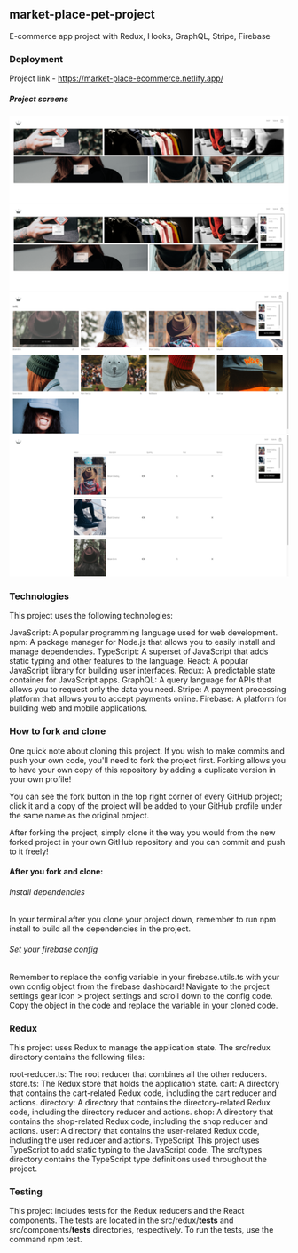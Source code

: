 ## market-place-pet-project
E-commerce app project with Redux, Hooks, GraphQL, Stripe, Firebase

### Deployment
Project link - https://market-place-ecommerce.netlify.app/

##### Project screens
![Screen1](/src//assets/views/Screen1.png)
![Screen2](/src//assets/views/Screen2.png)
![Screen3](/src//assets/views/Screen3.png)
![Screen4](/src//assets/views/Screen4.png)


### Technologies
This project uses the following technologies:

JavaScript: A popular programming language used for web development.
npm: A package manager for Node.js that allows you to easily install and manage dependencies.
TypeScript: A superset of JavaScript that adds static typing and other features to the language.
React: A popular JavaScript library for building user interfaces.
Redux: A predictable state container for JavaScript apps.
GraphQL: A query language for APIs that allows you to request only the data you need.
Stripe: A payment processing platform that allows you to accept payments online.
Firebase: A platform for building web and mobile applications.

### How to fork and clone
One quick note about cloning this project. If you wish to make commits and push your own code, you'll need to fork the project first. Forking allows you to have your own copy of this repository by adding a duplicate version in your own profile!

You can see the fork button in the top right corner of every GitHub project; click it and a copy of the project will be added to your GitHub profile under the same name as the original project.

After forking the project, simply clone it the way you would from the new forked project in your own GitHub repository and you can commit and push to it freely!

#### After you fork and clone:
###### Install dependencies
In your terminal after you clone your project down, remember to run npm install to build all the dependencies in the project.

###### Set your firebase config
Remember to replace the config variable in your firebase.utils.ts with your own config object from the firebase dashboard! Navigate to the project settings gear icon > project settings and scroll down to the config code. Copy the object in the code and replace the variable in your cloned code.

### Redux
This project uses Redux to manage the application state. The src/redux directory contains the following files:

root-reducer.ts: The root reducer that combines all the other reducers.
store.ts: The Redux store that holds the application state.
cart: A directory that contains the cart-related Redux code, including the cart reducer and actions.
directory: A directory that contains the directory-related Redux code, including the directory reducer and actions.
shop: A directory that contains the shop-related Redux code, including the shop reducer and actions.
user: A directory that contains the user-related Redux code, including the user reducer and actions.
TypeScript
This project uses TypeScript to add static typing to the JavaScript code. The src/types directory contains the TypeScript type definitions used throughout the project.

### Testing
This project includes tests for the Redux reducers and the React components. The tests are located in the src/redux/__tests__ and src/components/__tests__ directories, respectively. To run the tests, use the command npm test.